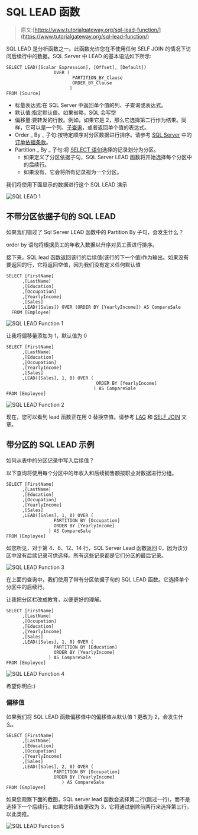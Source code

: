 # SQL LEAD 函数

> 原文:[https://www.tutorialgateway.org/sql-lead-function/](https://www.tutorialgateway.org/sql-lead-function/)

SQL LEAD 是分析函数之一。此函数允许您在不使用任何 SELF JOIN 的情况下访问后续行中的数据。SQL Server 中 LEAD 的基本语法如下所示:

```
SELECT LEAD([Scalar Expression], [Offset], [Default]) 
                  OVER (
                         PARTITION_BY_Clause 
                         ORDER_BY_Clause
                        )
FROM [Source]
```

*   标量表达式:在 SQL Server 中返回单个值的列、子查询或表达式。
*   默认值:指定默认值。如果省略，SQL 会写空
*   偏移量:要转发的行数。例如，如果它是 2，那么它选择第二行作为结果。同样，它可以是一个列、[子查询](https://www.tutorialgateway.org/sql-subquery/)，或者返回单个值的表达式。
*   Order _ By _ 子句:按特定顺序对分区数据进行排序。请参考 [SQL Server](https://www.tutorialgateway.org/sql/) 中的[订单依据条款](https://www.tutorialgateway.org/sql-order-by-clause/)。
*   Partition _ By _ 子句:将 [SELECT 语句](https://www.tutorialgateway.org/sql-select-statement/)选择的记录划分为分区。
    *   如果定义了分区依据子句，SQL Server LEAD 函数将开始选择每个分区中的后续行。
    *   如果没有，它会将所有记录视为一个分区。

我们将使用下面显示的数据进行这个 SQL LEAD 演示

![SQL LEAD 1](img/f5eb4916b4fe3e85983e4e892dd9a14f.png)

## 不带分区依据子句的 SQL LEAD

如果我们错过了 Sql Server LEAD 函数中的 Partition By 子句，会发生什么？

order by 语句将根据员工的年收入数据以升序对员工表进行排序。

接下来，SQL lead 函数返回该行的后续值(该行的下一个值)作为输出。如果没有要返回的行，它将返回空值，因为我们没有定义任何默认值

```
SELECT [FirstName]
      ,[LastName]
      ,[Education]
      ,[Occupation]
      ,[YearlyIncome]
      ,[Sales]
      ,LEAD([Sales]) OVER (ORDER BY [YearlyIncome]) AS CompareSale 
  FROM [Employee]
```

![SQL LEAD Function 1](img/101e04934f61766e601028b36ab76bff.png)

让我将偏移量添加为 1，默认值为 0

```
SELECT [FirstName]
      ,[LastName]
      ,[Education]
      ,[Occupation]
      ,[YearlyIncome]
      ,[Sales]
      ,LEAD([Sales], 1, 0) OVER (
                                  ORDER BY [YearlyIncome]
                                 ) AS CompareSale 
FROM [Employee]
```

![SQL LEAD Function 2](img/759856796c34e5cc2cae5225e0431558.png)

现在，您可以看到 lead 函数正在用 0 替换空值。请参考 [LAG](https://www.tutorialgateway.org/sql-lag-function/) 和 [SELF JOIN](https://www.tutorialgateway.org/sql-self-join/) 文章。

## 带分区的 SQL LEAD 示例

如何从表中的分区记录中写入后续值？

以下查询将使用每个分区中的年收入和后续销售额按职业对数据进行分组。

```
SELECT [FirstName]
      ,[LastName]
      ,[Education]
      ,[Occupation]
      ,[YearlyIncome]
      ,[Sales]
      ,LEAD([Sales], 1, 0) OVER (
				  PARTITION BY [Occupation]
				  ORDER BY [YearlyIncome]
				) AS CompareSale 
FROM [Employee]
```

如您所见，对于第 4、8、12、14 行，SQL Server Lead 函数返回 0，因为该分区中没有后续记录可供选择。所有这些记录都是它们分区的最后记录。

![SQL LEAD Function 3](img/40a385e89c6f812602bc2e1dc5cdb452.png)

在上面的查询中，我们使用了带有分区依据子句的 SQL LEAD 函数。它选择单个分区中的后续行。

让我把分区栏改成教育，以便更好的理解。

```
SELECT [FirstName]
      ,[LastName]
      ,[Occupation]
      ,[Education]
      ,[YearlyIncome]
      ,[Sales]
      ,LEAD([Sales], 1, 0) OVER (
				  PARTITION BY [Education]
				  ORDER BY [YearlyIncome]
				) AS CompareSale  
FROM [Employee]
```

![SQL LEAD Function 4](img/a96388ae238609df0d81856f71bc5430.png)

希望你明白:)

### 偏移值

如果我们将 SQL LEAD 函数偏移值中的偏移值从默认值 1 更改为 2，会发生什么。

```
SELECT [FirstName]
      ,[LastName]
      ,[Education]
      ,[Occupation]
      ,[YearlyIncome]
      ,[Sales]
      ,LEAD([Sales], 2, 0) OVER (
				  PARTITION BY [Occupation]
				  ORDER BY [YearlyIncome]
			         ) AS CompareSale  
FROM [Employee]
```

如果您观察下面的截图，SQL server lead 函数会选择第二行(跳过一行)，而不是选择下一个后续行。如果您将该值更改为 3，它将通过删除前两行来选择第三行，以此类推。

![SQL LEAD Function 5](img/fbeadca432c88ad2a811d72e982b93e3.png)